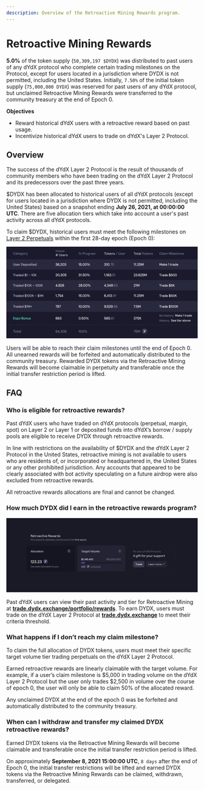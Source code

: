 ```yaml
---
description: Overview of the Retroactive Mining Rewards program.
---
```


# Retroactive Mining Rewards

**5.0%** of the token supply (`50,309,197 $DYDX`) was distributed to past users of any dYdX protocol who complete certain trading milestones on the Protocol, except for users located in a jurisdiction where DYDX is not permitted, including the United States. Initially, `7.50%` of the initial token supply (`75,000,000 DYDX`) was reserved for past users of any dYdX protocol, but unclaimed Retroactive Mining Rewards were transferred to the community treasury at the end of Epoch 0.

**Objectives**

* Reward historical dYdX users with a retroactive reward based on past usage.
* Incentivize historical dYdX users to trade on dYdX's Layer 2 Protocol.

## Overview

The success of the dYdX Layer 2 Protocol is the result of thousands of community members who have been trading on the dYdX Layer 2 Protocol and its predecessors over the past three years.

$DYDX has been allocated to historical users of all dYdX protocols (except for users located in a jurisdiction where DYDX is not permitted, including the United States) based on a snapshot ending **July 26, 2021, at 00:00:00 UTC**. There are five allocation tiers which take into account a user's past activity across all dYdX protocols.

To claim $DYDX, historical users must meet the following milestones on [Layer 2 Perpetuals](https://trade.dydx.exchange) within the first 28-day epoch (Epoch 0):

![](../.gitbook/assets/1-retroactive-buckets.png)

Users will be able to reach their claim milestones until the end of Epoch 0. All unearned rewards will be forfeited and automatically distributed to the community treasury. Rewarded DYDX tokens via the Retroactive Mining Rewards will become claimable in perpetuity and transferable once the initial transfer restriction period is lifted.

## **FAQ**

### **Who is eligible for retroactive rewards?**

Past dYdX users who have traded on dYdX protocols (perpetual, margin, spot) on Layer 2 or Layer 1 or deposited funds into dYdX’s borrow / supply pools are eligible to receive DYDX through retroactive rewards.

In line with restrictions on the availability of $DYDX and the dYdX Layer 2 Protocol in the United States, retroactive mining is not available to users who are residents of, or incorporated or headquartered in, the United States or any other prohibited jurisdiction. Any accounts that appeared to be clearly associated with bot activity speculating on a future airdrop were also excluded from retroactive rewards.

All retroactive rewards allocations are final and cannot be changed.

### How much DYDX did I earn in the retroactive rewards program?

![View claim milestone and progress](../.gitbook/assets/1-retroactive-earn-view.png)

Past dYdX users can view their past activity and tier for Retroactive Mining at [**trade.dydx.exchange/portfolio/rewards**](https://trade.dydx.exchange/portfolio/rewards). To earn DYDX, users must trade on the dYdX Layer 2 Protocol at [**trade.dydx.exchange**](https://trade.dydx.exchange/) to meet their criteria threshold.

### What happens if I don’t reach my claim milestone?

To claim the full allocation of DYDX tokens, users must meet their specific target volume tier trading perpetuals on the dYdX Layer 2 Protocol.

Earned retroactive rewards are linearly claimable with the target volume. For example, if a user’s claim milestone is $5,000 in trading volume on the dYdX Layer 2 Protocol but the user only trades $2,500 in volume over the course of epoch 0, the user will only be able to claim 50% of the allocated reward.

Any unclaimed DYDX at the end of the epoch 0 was be forfeited and automatically distributed to the community treasury.

### When can I withdraw and transfer my claimed DYDX retroactive rewards?

Earned DYDX tokens via the Retroactive Mining Rewards will become claimable and transferable once the initial transfer restriction period is lifted.

On approximately **September 8, 2021 15:00:00 UTC**, `8 days` after the end of Epoch 0, the initial transfer restrictions will be lifted and earned DYDX tokens via the Retroactive Mining Rewards can be claimed, withdrawn, transferred, or delegated.
